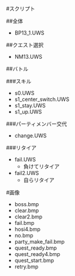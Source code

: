 #スクリプト

##全体

- BP13_1.UWS

##クエスト選択

- NM13.UWS

##バトル

###スキル

- s0.UWS
- s1_center_switch.UWS
- s1_stay.UWS
- s1_up.UWS

###パーティメンバー交代

- change.UWS

###リタイア
 
- fail.UWS
  - 負けてリタイア
- fail2.UWS
  - 自らリタイア
 
#画像

- boss.bmp
- clear.bmp
- clear2.bmp
- fail.bmp
- hosi4.bmp
- no.bmp
- party_make_fail.bmp
- quest_ready.bmp
- quest_ready4.bmp
- quest_start.bmp
- retry.bmp
 
